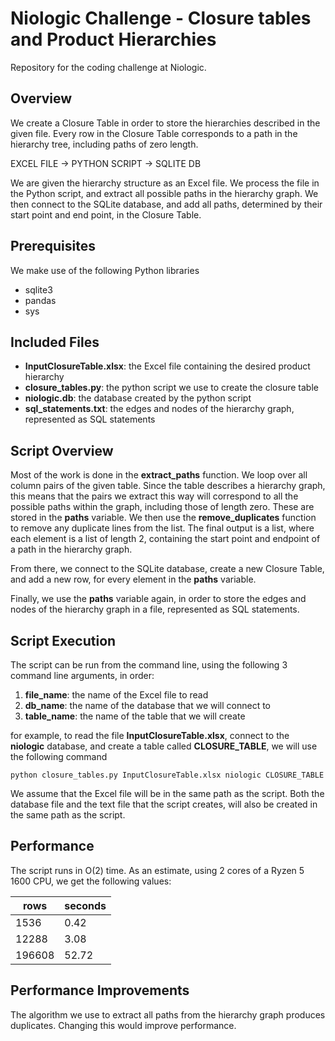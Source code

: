 # Niologic Challenge - Closure tables and Product Hierarchies

Repository for the coding challenge at Niologic.

## Overview

We create a Closure Table in order to store the hierarchies described in the given file. Every row in the Closure Table corresponds to a path in the hierarchy tree, including paths of zero length.

EXCEL FILE &#8594; PYTHON SCRIPT &#8594; SQLITE DB

We are given the hierarchy structure as an Excel file. We process the file in the Python script, and extract all possible paths in the hierarchy graph. We then connect to the SQLite database, and add all paths, determined by their start point and end point, in the Closure Table.


## Prerequisites

We make use of the following Python libraries

  - sqlite3
  - pandas
  - sys
  
  
## Included Files  

  - **InputClosureTable.xlsx**: the Excel file containing the desired product hierarchy
  - **closure_tables.py**: the python script we use to create the closure table
  - **niologic.db**: the database created by the python script
  - **sql_statements.txt**: the edges and nodes of the hierarchy graph, represented as SQL statements


## Script Overview

Most of the work is done in the **extract_paths** function. We loop over all column pairs of the given table. Since the table describes a hierarchy graph, this means that the pairs we extract this way will correspond to all the possible paths within the graph, including those of length zero. These are stored in the **paths** variable. We then use the **remove_duplicates** function to remove any duplicate lines from the list. The final output is a list, where each element is a list of length 2, containing the start point and endpoint of a path in the hierarchy graph.

From there, we connect to the SQLite database, create a new Closure Table, and add a new row, for every element in the **paths** variable.

Finally, we use the **paths** variable again, in order to store the edges and nodes of the hierarchy graph in a file, represented as SQL statements.

## Script Execution

The script can be run from the command line, using the following 3 command line arguments, in order:
  1. **file_name**: the name of the Excel file to read 
  2. **db_name**: the name of the database that we will connect to
  3. **table_name**: the name of the table that we will create

for example, to read the file **InputClosureTable.xlsx**, connect to the **niologic** database, and create a table called **CLOSURE_TABLE**, we will use the following command

    python closure_tables.py InputClosureTable.xlsx niologic CLOSURE_TABLE

We assume that the Excel file will be in the same path as the script. Both the database file and the text file that the script creates, will also be created in the same path as the script.

  
## Performance  

  The script runs in O(2) time. As an estimate, using 2 cores of a Ryzen 5 1600 CPU, we get the following values:
  
| rows  | seconds |
|-------|---------|
| 1536  | 0.42    |
| 12288 | 3.08    |
| 196608 | 52.72  |


## Performance Improvements

The algorithm we use to extract all paths from the hierarchy graph produces duplicates. Changing this would improve performance.
